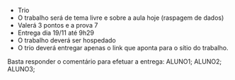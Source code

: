 - Trio
- O trabalho será de tema livre e sobre a aula hoje 
(raspagem de dados)
- Valerá 3 pontos e a prova 7
- Entrega dia 19/11 até 9h29
- O trabalho deverá ser hospedado
- O trio deverá entregar apenas o link que aponta
para o sítio do trabalho.

 

Basta responder o comentário para efetuar a entrega:
ALUNO1; ALUNO2; ALUNO3; <LINK>